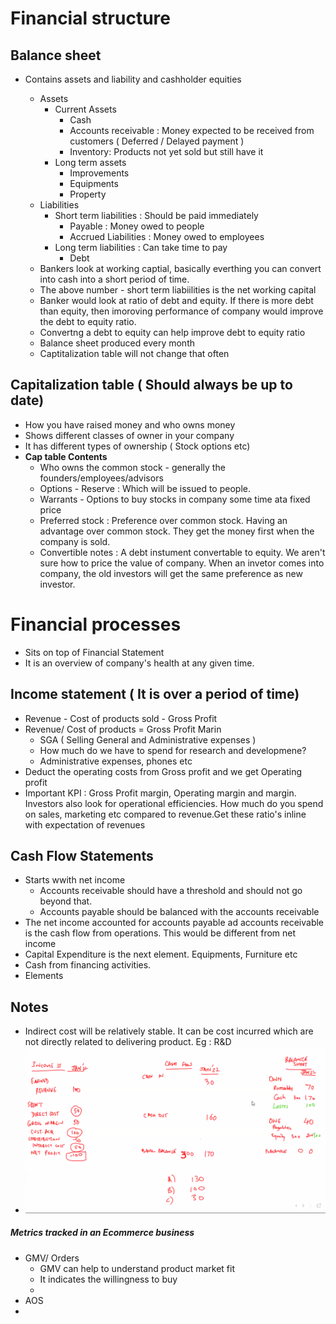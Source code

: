 # Financial structure

## Balance sheet
- Contains assets and liability and cashholder equities

	- Assets
        - Current Assets
            - Cash
            - Accounts receivable : Money expected to be received from customers ( Deferred / Delayed payment ) 
            - Inventory: Products not yet sold but still have it
        - Long term assets
            - Improvements
            - Equipments
            - Property
	- Liabilities
        - Short term liabilities : Should be paid immediately
            - Payable : Money owed to people
            - Accrued Liabilities : Money owed to employees
        - Long term liabilities : Can take time to pay
            - Debt
	- Bankers look at working captial, basically everthing you can convert into cash into a short period of time. 
	-  The above number - short term liabiilities is the net working capital
	- Banker would look at ratio of debt and equity. If there is more debt than equity, then imoroving performance of company would improve the debt to equity ratio. 
	- Convertng a debt to equity can help improve debt to equity ratio
	- Balance sheet produced every month
	- Captitalization table will not change that often

## Capitalization table ( Should always be up to date)

- How you have raised money and who owns money
- Shows different classes of owner in your company
- It has different types of ownership ( Stock options etc)
- **Cap table Contents**
	- Who owns the common stock - generally the founders/employees/advisors
	- Options - Reserve : Which will be issued to people. 
	- Warrants - Options to buy stocks in company some time ata fixed price
	- Preferred stock : Preference over common stock. Having an advantage over common stock. They get the money first when the company is sold.
	- Convertible notes : A debt instument convertable to equity. We aren't sure how to price the value of company. When an invetor comes into company, the old investors will get the same preference as new investor.

# Financial processes
- Sits on top of Financial Statement
- It is an overview of company's health at any given time. 

## Income statement ( It is over a period of time)
- Revenue - Cost of products sold - Gross Profit
- Revenue/ Cost of products = Gross Profit Marin
	- SGA ( Selling General and Administrative expenses )
    - How much do we have to spend for research and developmene?
    - Administrative expenses, phones etc
- Deduct the operating costs from Gross profit and we get Operating profit
- Important KPI : Gross Profit margin, Operating margin and margin. Investors also look for operational efficiencies. How much do you spend on sales, marketing etc compared to revenue.Get these ratio's inline with expectation of revenues


## Cash Flow Statements
- Starts wwith net income 
	- Accounts receivable should have a threshold and should not go beyond that. 
	- Accounts payable should be balanced with the accounts receivable
- The net income accounted for accounts payable ad accounts receivable is the cash flow from operations. This would be different from net income
- Capital Expenditure is the next element. Equipments, Furniture etc
- Cash from financing activities. 
- Elements


## Notes
- Indirect cost will be relatively stable. It can be cost incurred which are not directly related to delivering product. Eg : R&D
- ![](class.png)

##### Metrics tracked in an Ecommerce business
- GMV/ Orders
	- GMV can help to understand product market fit
	- It indicates the willingness to buy
	- 
- AOS
- 